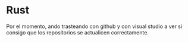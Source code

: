 # Rust

Por el momento, ando trasteando con github y con visual studio a ver si consigo que los repositorios se actualicen correctamente.
